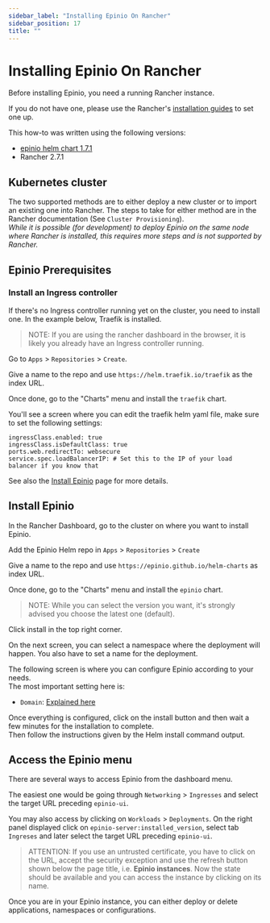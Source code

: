 ```yaml
---
sidebar_label: "Installing Epinio On Rancher"
sidebar_position: 17
title: ""
---
```


# Installing Epinio On Rancher

Before installing Epinio, you need a running Rancher instance.

If you do not have one, please use the Rancher's [installation guides](https://rancher.com/docs) to set one up.

This how-to was written using the following versions:
* [epinio helm chart 1.7.1](https://github.com/epinio/helm-charts/releases/tag/epinio-1.7.1)
* Rancher 2.7.1

## Kubernetes cluster

The two supported methods are to either deploy a new cluster or to import an existing one into Rancher. The steps to take for either method are in the Rancher documentation (See `Cluster Provisioning`).<br />
*While it is possible (for development) to deploy Epinio on the same node where Rancher is installed, this requires more steps and is not supported by Rancher.*


## Epinio Prerequisites

### Install an Ingress controller

If there's no Ingress controller running yet on the cluster, you need to install one. In the example below, Traefik is installed.

> NOTE: If you are using the rancher dashboard in the browser, it is likely you already have an Ingress controller running.

Go to `Apps` > `Repositories` > `Create`.

Give a name to the repo and use `https://helm.traefik.io/traefik` as the index URL.

Once done, go to the "Charts" menu and install the `traefik` chart.

You'll see a screen where you can edit the traefik helm yaml file, make sure to set the following settings:

```
ingressClass.enabled: true
ingressClass.isDefaultClass: true
ports.web.redirectTo: websecure
service.spec.loadBalancerIP: # Set this to the IP of your load balancer if you know that
```

See also the [Install Epinio](../../installation/install_epinio.md#ingress-controller) page for more details.

## Install Epinio

In the Rancher Dashboard, go to the cluster on where you want to install Epinio.

Add the Epinio Helm repo in `Apps` > `Repositories` > `Create`

Give a name to the repo and use `https://epinio.github.io/helm-charts` as index URL.

Once done, go to the "Charts" menu and install the `epinio` chart.

> NOTE: While you can select the version you want, it's strongly advised you choose the latest one (default). 

Click install in the top right corner.

On the next screen, you can select a namespace where the deployment will happen. You also have to set a name for the deployment.

The following screen is where you can configure Epinio according to your needs.<br />
The most important setting here is:
- `Domain`: [Explained here](../../installation/dns_setup.md)

Once everything is configured, click on the install button and then wait a few minutes for the installation to complete.<br />
Then follow the instructions given by the Helm install command output.

## Access the Epinio menu

There are several ways to access Epinio from the dashboard menu. 

The easiest one would be going through `Networking` > `Ingresses` and select the target URL preceding `epinio-ui`.

You may also access by clicking on `Workloads` > `Deployments`. On the right panel displayed click on `epinio-server:installed_version`, select tab `Ingreses` and later select the target URL preceding `epinio-ui`. 

> ATTENTION: If you use an untrusted certificate, you have to click on the URL, accept the security exception and use the refresh button shown below the page title, i.e. __Epinio instances__.
Now the state should be available and you can access the instance by clicking on its name.

Once you are in your Epinio instance, you can either deploy or delete applications, namespaces or configurations.
